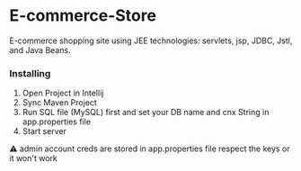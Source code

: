 # E-commerce-Store 
E-commerce shopping site 
using JEE technologies: 
servlets, jsp, JDBC, Jstl, and Java Beans.

### Installing
1. Open Project in Intellij 
2. Sync Maven Project
3. Run SQL file (MySQL) first and set your DB name and cnx String in app.properties file 
4. Start server


⚠ admin account creds are stored in app.properties file respect the keys or it won't work  

